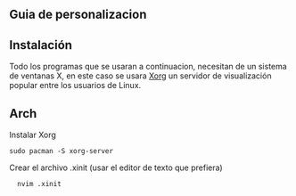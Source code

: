 ## Guia de personalizacion

## Instalación

Todo los programas que se usaran a continuacion, necesitan de un sistema de ventanas X, en este caso se usara [Xorg](https://wiki.archlinux.org/title/xorg) un servidor de visualización popular entre los usuarios de Linux.

## Arch

Instalar Xorg
```
sudo pacman -S xorg-server
```

Crear el archivo .xinit (usar el editor de texto que prefiera)
```
  nvim .xinit
```
